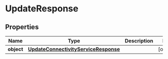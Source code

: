 
# UpdateResponse

## Properties
Name | Type | Description | Notes
------------ | ------------- | ------------- | -------------
**object** | [**UpdateConnectivityServiceResponse**](UpdateConnectivityServiceResponse.md) |  |  [optional]



